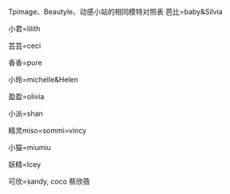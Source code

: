 Tpimage、Beautyle、动感小站的相同模特对照表
芭比=baby&Silvia 

小君=lilith 

芸芸=ceci

香香=pure

小玲=michelle&Helen

盈盈=olivia

小派=shan

精灵miso=sommi=vincy

小猫=miumiu

妖精=Icey

可欣=sandy, coco 蔡欣蓓